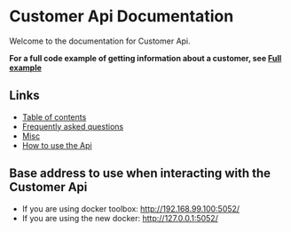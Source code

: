 # Customer Api Documentation

Welcome to the documentation for Customer Api. 

__For a full code example of getting information about a customer, see [Full example](usage.md#fullExample)__

## Links
* [Table of contents](TOC.md)
* [Frequently asked questions](faq.md)
* [Misc](misc.md)
* [How to use the Api](usage.md)


## Base address to use when interacting with the Customer Api
* If you are using docker toolbox: http://192.168.99.100:5052/
* If you are using the new docker: http://127.0.0.1:5052/

